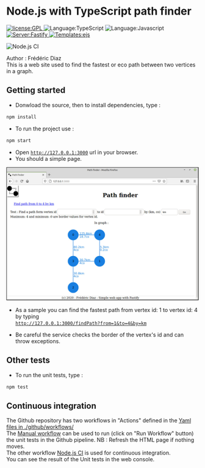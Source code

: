 # Node.js with TypeScript path finder
<p>
  <a href="./LICENSE">
      <img
        alt="license:GPL"
        src="https://img.shields.io/badge/license-GPL-blue"
      />
  </a>
  <img
      alt="Language:TypeScript"
      src="https://img.shields.io/badge/Language-TypeScript-green"
  />
  <img
      alt="Language:Javascript"
      src="https://img.shields.io/badge/Language-Javascript-green"
  />
  <a href="https://www.fastify.io/">
    <img
        alt="Server:Fastify"
        src="https://img.shields.io/badge/Server-Fastify-45d298"
    />
  </a>
  <a href="https://ejs.co/">
    <img
        alt="Templates:ejs"
        src="https://img.shields.io/badge/Templates-Ejs-45d298"
    />
  </a>

  ![Node.js CI](https://github.com/Cirrus-8691/PathFinder/workflows/Node.js%20CI/badge.svg)
  
</p>
Author : Frédéric Diaz<br>
This is a web site used to find the fastest or eco path between two vertices in a graph.

## Getting started
 - Donwload the source, then to install dependencies, type :
```bash
npm install
```
- To run the project use :
```bash
npm start
```
- Open <a href="http://127.0.0.1:3000">`http://127.0.0.1:3000`</a> url in your browser.
- You should a simple page.
<p align="center">
    <img
      alt="hello"
      src="./assets/images/hello.jpeg"
    />
</p>

- As a sample you can find the fastest path from vertex id: 1 to vertex id: 4 by typing<br> 
<a href="http://127.0.0.1:3000/findPath?from=1&to=4&by=km">`http://127.0.0.1:3000/findPath?from=1&to=4&by=km`</a>

 - Be careful the service checks the border of the vertex's id and can throw exceptions.<br>

## Other tests
- To run the unit tests, type :
```bash
npm test
```

##  Continuous integration
The Github repository has two workflows in "Actions" defined in the 
<a href="./.github/workflows">Yaml files in ./github/workflows/</a><br/>
The <a href="./.github/workflows/manual.yml">Manual workflow</a> can be used to run (click on "Run Workflow" button) the unit tests in the Github pipeline. NB : Refresh the HTML page if nothing moves.
<br/>
The other workflow <a href="./.github/workflows/node.js.yml">Node.js CI</a> is used for continuous integration.
<br/>
You can see the result of the Unit tests in the web console.

